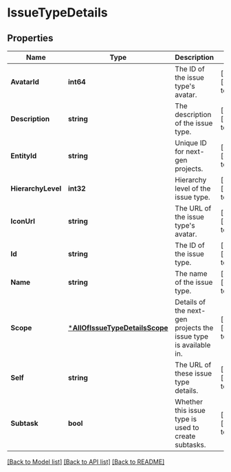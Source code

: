 # IssueTypeDetails

## Properties
Name | Type | Description | Notes
------------ | ------------- | ------------- | -------------
**AvatarId** | **int64** | The ID of the issue type&#x27;s avatar. | [optional] [default to null]
**Description** | **string** | The description of the issue type. | [optional] [default to null]
**EntityId** | **string** | Unique ID for next-gen projects. | [optional] [default to null]
**HierarchyLevel** | **int32** | Hierarchy level of the issue type. | [optional] [default to null]
**IconUrl** | **string** | The URL of the issue type&#x27;s avatar. | [optional] [default to null]
**Id** | **string** | The ID of the issue type. | [optional] [default to null]
**Name** | **string** | The name of the issue type. | [optional] [default to null]
**Scope** | [***AllOfIssueTypeDetailsScope**](AllOfIssueTypeDetailsScope.md) | Details of the next-gen projects the issue type is available in. | [optional] [default to null]
**Self** | **string** | The URL of these issue type details. | [optional] [default to null]
**Subtask** | **bool** | Whether this issue type is used to create subtasks. | [optional] [default to null]

[[Back to Model list]](../README.md#documentation-for-models) [[Back to API list]](../README.md#documentation-for-api-endpoints) [[Back to README]](../README.md)

